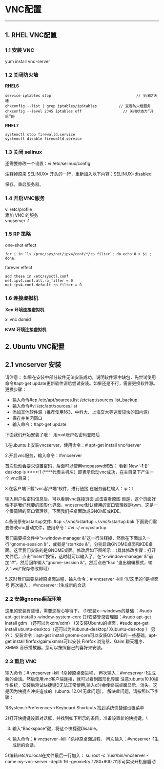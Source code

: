 # VNC配置 #

-----------------------
## 1. RHEL VNC配置 ##
### 1.1 安装 VNC ###
   yum install vnc-server

### 1.2 关闭防火墙 ###
**RHEL6**

    service iptables stop                                       // 关闭防火墙
    chkconfig --list | grep iptables/ip6tables          // 查看防火墙服务
    chkconfig --level 2345 iptables off                   // 关闭状态为“开启”的

**RHEL7**

    systemctl stop firewalld.service
    systemctl disable firewalld.service

### 1.3 关闭 selinux ###
还需要修改一个设置：vi /etc/selinux/config

注释掉原来 SELINUX= 开头的一行，重新加入以下内容：SELINUX=disabled

保存，重启服务器。

### 1.4 开启VNC服务 ###

vi /etc/profile  
添加 VNC 的服务  
vncserver :1  


### 1.5 RP 策略 ###

one-shot effect 

    for i in `ls /proc/sys/net/ipv4/conf/*/rp_filter`; do echo 0 > $i ; done;
    
forever effect

    add these in /etc/sysctl.conf
    net.ipv4.conf.all.rp_filter = 0
    net.ipv4.conf.default.rp_filter = 0

### 1.6 连接虚拟机 ###

**Xen 环境连接虚拟机**

  xl vnc domid

**KVM 环境连接虚拟机**

## 2. Ubuntu VNC配置 ##
## 2.1 vncserver 安装 ##
 
请注意：
如果在安装中部分软件无法安装成功，说明软件源中缺包，先尝试使用命令#apt-get update更新软件源后尝试安装。如果还是不行，需要更换软件源。更换步骤：

- 输入命令#cp /etc/apt/sources.list /etc/apt/sources.list_backup
- 输入命令#vi /etc/apt/sources.list
- 添加其他软件源（推荐使用163、中科大、上海交大等速度较快的国内源）
- 保存并关闭窗口
- 输入命令：#apt-get update
 
下面我们开始安装了哦！
用root账户名密码登陆后

1.在ubuntu上安装vncserver，使用命令：# apt-get install vnc4server

2.开启vnc服务，输入命令：#vncserver

首次启动会要求设置密码，后面可以使用vncpasswd修改；
看到 New ‘****:1 (****)’ desktop is ****:1 (****代表主机名）即表示启动vnc成功，在主目录下产生一个.vnc目录；

3.在客户端下载“vnc客户端”软件，进行链接
在服务器栏输入：ip：1

输入用户名密码信息后，可以看到vnc连接页面
点击查看原图
但是，这个页面好像不是我们想要的图形化界面。vncserver默认使用的窗口管理器是twm，这是一个很简陋的窗口管理器，下面我们把桌面改成GNOME或KDE。


4.备份原有xstartup文件: #cp ~/.vnc/xstartup  ~/.vnc/xstartup.bak
下面我们需要修改vnc启动文件，使用命令：#vi ~/.vnc/xstartup

我们需要把文件中“x-window-manager &”这一行注释掉，然后在下面加入一行“gnome-session &”，或者是“startkde &”，分别启动GNOME桌面和KDE桌面。这里我们安装的是GNOME桌面。修改后如下图所示：（具体修改步骤：打开文件后，点击“insert”按钮，这时就可以输入了，在“x-window-manager &”前加“#”，然后回车输入“gnome-session &”，然后点击“Esc ”退出编辑模式，输入“:wq!”保存修改即可）

5.这时我们需要杀掉原桌面进程，输入命令：# vncserver -kill :1//这里的:1是桌面号
再次输入： #vncserver :1生成新的会话

### 2.2 安装gnome桌面环境 ###
这里的安装有些慢，需要您耐心等待下。
(1)安装x－windows的基础 ：#sudo apt-get install x-window-system-core
(2)安装登录管理器：#sudo apt-get install gdm （还可以为kdm/xdm）
(3)安装Ubuntu的桌面：#sudo apt-get install ubuntu-desktop（还可以为Kubunut-desktop/ Xubuntu-desktop ）
另外：
安装命令：apt-get install gnome-core可以安装GNOME的一些基础。apt-get install firefox/gaim/xmms可以安装 Firefox 浏览器、Gaim 聊天程序、XMMS 音乐播放器。您可以按照自己的喜好来安装。
 
### 2.3 重启 VNC ###
输入命令：# vncserver -kill :1杀掉原桌面进程，
再次输入：#vncserver :1生成新的会话。然后使用vnc客户端连接，就可以看到图形化界面 
注意:ubuntu10.10操作系统，安装后测试快捷键D无法正常使用,输入d时会使终端桌面显示、消失。这是因为快捷点冲突造成的（ubuntu 12.04无此问题）。
解决此问题，请按照以下步骤：

1)System->Preferences->Keyboard Shortcuts
找到系统快捷键设置菜单

2)打开快捷键设置对话框，并找到如下所示的条目，准备设置新的快捷键。\

3)  输入“Backspace”键，将这个快捷键Disable。

4) 输入命令：# vncserver -kill :1杀掉原桌面进程， 再次输入：#vncserver :1生成新的会话。

5)编辑/etc/rc.local在文件最后一行加入：
su root -c '/usr/bin/vncserver -name my-vnc-server -depth 16 -geometry 1280x800 :1'即可实现开机自启动

